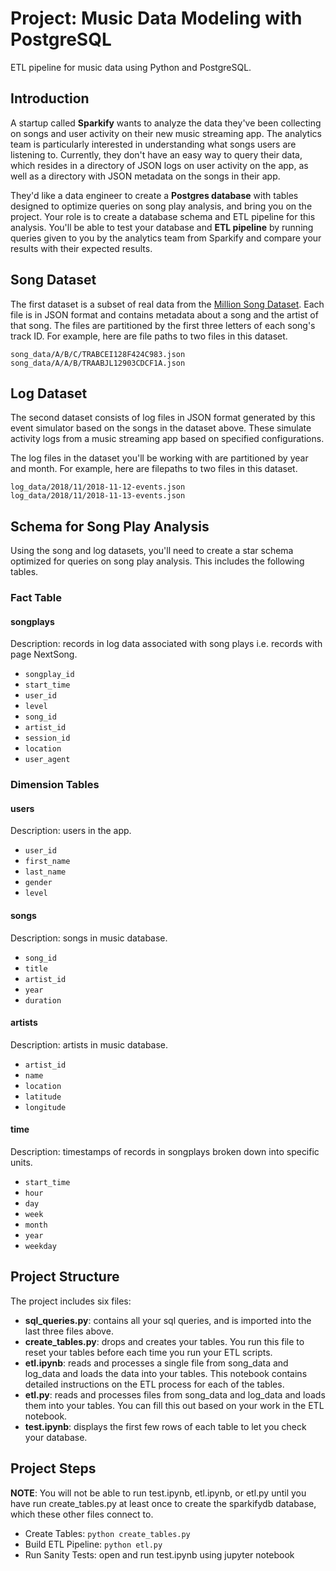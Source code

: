 # Project: Music Data Modeling with PostgreSQL

ETL pipeline for music data using Python and PostgreSQL.


## Introduction
A startup called **Sparkify** wants to analyze the data they've been collecting on songs and user activity on their new music streaming app. The analytics team is particularly interested in understanding what songs users are listening to. Currently, they don't have an easy way to query their data, which resides in a directory of JSON logs on user activity on the app, as well as a directory with JSON metadata on the songs in their app.

They'd like a data engineer to create a **Postgres database** with tables designed to optimize queries on song play analysis, and bring you on the project. Your role is to create a database schema and ETL pipeline for this analysis. You'll be able to test your database and **ETL pipeline** by running queries given to you by the analytics team from Sparkify and compare your results with their expected results.


## Song Dataset
The first dataset is a subset of real data from the [Million Song Dataset](http://millionsongdataset.com/). Each file is in JSON format and contains metadata about a song and the artist of that song. The files are partitioned by the first three letters of each song's track ID. For example, here are file paths to two files in this dataset.

```
song_data/A/B/C/TRABCEI128F424C983.json
song_data/A/A/B/TRAABJL12903CDCF1A.json
```

## Log Dataset
The second dataset consists of log files in JSON format generated by this event simulator based on the songs in the dataset above. These simulate activity logs from a music streaming app based on specified configurations.

The log files in the dataset you'll be working with are partitioned by year and month. For example, here are filepaths to two files in this dataset.

```
log_data/2018/11/2018-11-12-events.json
log_data/2018/11/2018-11-13-events.json
```

## Schema for Song Play Analysis
Using the song and log datasets, you'll need to create a star schema optimized for queries on song play analysis. This includes the following tables.

### Fact Table
#### songplays
Description: records in log data associated with song plays i.e. records with page NextSong.
- `songplay_id`
- `start_time`
- `user_id`
- `level`
- `song_id`
- `artist_id`
- `session_id`
- `location`
- `user_agent`
 
### Dimension Tables
#### users
Description: users in the app.
- `user_id`
- `first_name`
- `last_name`
- `gender`
- `level`

#### songs
Description: songs in music database.
- `song_id`
- `title`
- `artist_id`
- `year`
- `duration`

#### artists
Description: artists in music database.
- `artist_id`
- `name`
- `location`
- `latitude`
- `longitude`

#### time 
Description: timestamps of records in songplays broken down into specific units.
- `start_time`
- `hour`
- `day`
- `week`
- `month`
- `year`
- `weekday`


[](erm.png)

## Project Structure
The project includes six files:
- **sql_queries.py**: contains all your sql queries, and is imported into the last three files above.
- **create_tables.py**: drops and creates your tables. You run this file to reset your tables before each time you run your ETL scripts.
- **etl.ipynb**: reads and processes a single file from song_data and log_data and loads the data into your tables. This notebook contains detailed instructions on the ETL process for each of the tables.
- **etl.py**: reads and processes files from song_data and log_data and loads them into your tables. You can fill this out based on your work in the ETL notebook.
- **test.ipynb**:  displays the first few rows of each table to let you check your database.

## Project Steps
**NOTE**: You will not be able to run test.ipynb, etl.ipynb, or etl.py until you have run create_tables.py at least once to create the sparkifydb database, which these other files connect to.

- Create Tables: `python create_tables.py`
- Build ETL Pipeline: `python etl.py`
- Run Sanity Tests: open and run test.ipynb using jupyter notebook
